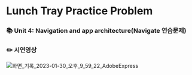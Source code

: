 Lunch Tray Practice Problem
==================================
### 📚 Unit 4: Navigation and app architecture(Navigate 연습문제)

### ✏️ 시연영상
![화면_기록_2023-01-30_오후_9_59_22_AdobeExpress](https://user-images.githubusercontent.com/73929644/215484840-4ccb50cf-5430-48b4-b8ac-684198f157e2.gif)
